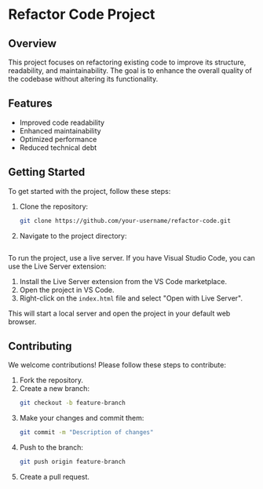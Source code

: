 # Refactor Code Project

## Overview

This project focuses on refactoring existing code to improve its structure, readability, and maintainability. The goal is to enhance the overall quality of the codebase without altering its functionality.

## Features

- Improved code readability
- Enhanced maintainability
- Optimized performance
- Reduced technical debt

## Getting Started

To get started with the project, follow these steps:

1. Clone the repository:
   ```sh
   git clone https://github.com/your-username/refactor-code.git
   ```
2. Navigate to the project directory:
   ```sh

   ```

To run the project, use a live server. If you have Visual Studio Code, you can use the Live Server extension:

1. Install the Live Server extension from the VS Code marketplace.
2. Open the project in VS Code.
3. Right-click on the `index.html` file and select "Open with Live Server".

This will start a local server and open the project in your default web browser.

## Contributing

We welcome contributions! Please follow these steps to contribute:

1. Fork the repository.
2. Create a new branch:
   ```sh
   git checkout -b feature-branch
   ```
3. Make your changes and commit them:
   ```sh
   git commit -m "Description of changes"
   ```
4. Push to the branch:
   ```sh
   git push origin feature-branch
   ```
5. Create a pull request.
